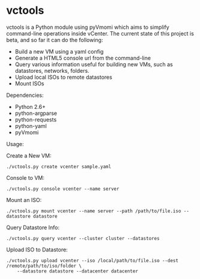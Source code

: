 vctools
======


vctools is a Python module using pyVmomi which aims to simplify command-line operations inside vCenter.  The current state of this project is beta, and so far it can do the following:
  - Build a new VM using a yaml config
  - Generate a HTML5 console url from the command-line
  - Query various information useful for building new VMs, such as datastores, networks, folders.
  - Upload local ISOs to remote datastores
  - Mount ISOs

Dependencies:
  - Python 2.6+
  - python-argparse
  - python-requests
  - python-yaml
  - pyVmomi 

Usage:

Create a New VM:

    ./vctools.py create vcenter sample.yaml

Console to VM:

    ./vctools.py console vcenter --name server

Mount an ISO:

    ./vctools.py mount vcenter --name server --path /path/to/file.iso --datastore datastore


Query Datastore Info:

    ./vctools.py query vcenter --cluster cluster --datastores

Upload ISO to Datastore:

    ./vctools.py upload vcenter --iso /local/path/to/file.iso --dest /remote/path/to/iso/folder \
        --datastore datastore --datacenter datacenter

